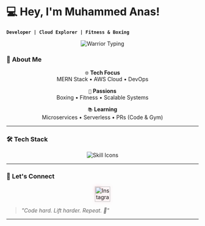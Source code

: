 # 💻 Hey, I'm Muhammed Anas!  
**`Developer | Cloud Explorer | Fitness & Boxing `**  

<div align="center">
  <img src="https://readme-typing-svg.herokuapp.com?font=Orbitron&weight=900&size=30&duration=5000&pause=1000&color=FF00FF&width=500&lines=ONE+DAY+🤺+or+DAY+ONE+⚔️;&center=true&repeat=true" alt="Warrior Typing">
</div>

### 🚀 **About Me**  
<div align="center">
  
`🌐` **Tech Focus**  
MERN Stack • AWS Cloud • DevOps  

`🥊` **Passions**  
Boxing • Fitness • Scalable Systems  

`📚` **Learning**  
Microservices • Serverless • PRs (Code & Gym)  
</div>

---

### 🛠️ **Tech Stack**  
<div align="center">
  <img src="https://go-skill-icons.vercel.app/api/icons?i=python,js,ts,html,css,tailwind,react,vite,nodejs,express,mongodb,aws,docker,git,github,vscode,postman,npm&theme=light" alt="Skill Icons">
</div>

---

### 📸 **Let's Connect**  
<div align="center">
  <a href="https://instagram.com/anazz.7" target="_blank">
    <img src="https://skillicons.dev/icons?i=instagram" alt="Instagram" width="40" style="filter: drop-shadow(0 0 4px #E4405F50);">
  </a>
</div>

> _"Code hard. Lift harder. Repeat. 🔁"_
---


